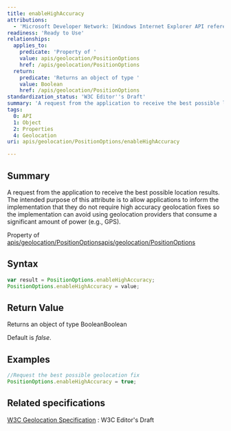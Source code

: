 ```yaml
---
title: enableHighAccuracy
attributions:
  - 'Microsoft Developer Network: [Windows Internet Explorer API reference Article](http://msdn.microsoft.com/en-us/library/ie/hh828809%28v=vs.85%29.aspx)'
readiness: 'Ready to Use'
relationships:
  applies_to:
    predicate: 'Property of '
    value: apis/geolocation/PositionOptions
    href: /apis/geolocation/PositionOptions
  return:
    predicate: 'Returns an object of type '
    value: Boolean
    href: /apis/geolocation/PositionOptions
standardization_status: 'W3C Editor''s Draft'
summary: 'A request from the application to receive the best possible location results. The intended purpose of this attribute is to allow applications to inform the implementation that they do not require high accuracy geolocation fixes so the implementation can avoid using geolocation providers that consume a significant amount of power (e.g., GPS).'
tags:
  0: API
  1: Object
  2: Properties
  4: Geolocation
uri: apis/geolocation/PositionOptions/enableHighAccuracy

---
```

## Summary

A request from the application to receive the best possible location results. The intended purpose of this attribute is to allow applications to inform the implementation that they do not require high accuracy geolocation fixes so the implementation can avoid using geolocation providers that consume a significant amount of power (e.g., GPS).

Property of [apis/geolocation/PositionOptions](/apis/geolocation/PositionOptions)[apis/geolocation/PositionOptions](/apis/geolocation/PositionOptions)

## Syntax

``` js
var result = PositionOptions.enableHighAccuracy;
PositionOptions.enableHighAccuracy = value;
```

## Return Value

Returns an object of type BooleanBoolean

Default is *false*.

## Examples

``` js
//Request the best possible geolocation fix
PositionOptions.enableHighAccuracy = true;
```

## Related specifications

[W3C Geolocation Specification](http://dev.w3.org/geo/api/spec-source.html)
:   W3C Editor's Draft

